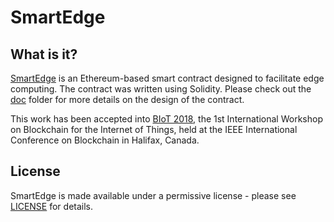 # SmartEdge

## What is it?

[SmartEdge](contracts/SmartEdge.sol) is an Ethereum-based smart contract designed to facilitate edge computing. The contract was written using Solidity. Please check out the [doc](doc) folder for more details on the design of the contract.

This work has been accepted into [BIoT 2018](http://cse.stfx.ca/~blockchain2018/BIoT.php), the 1​st​ International Workshop on Blockchain for the Internet of Things, held at the IEEE International Conference on Blockchain in Halifax, Canada.

## License

SmartEdge is made available under a permissive license - please see [LICENSE](LICENSE) for details.
